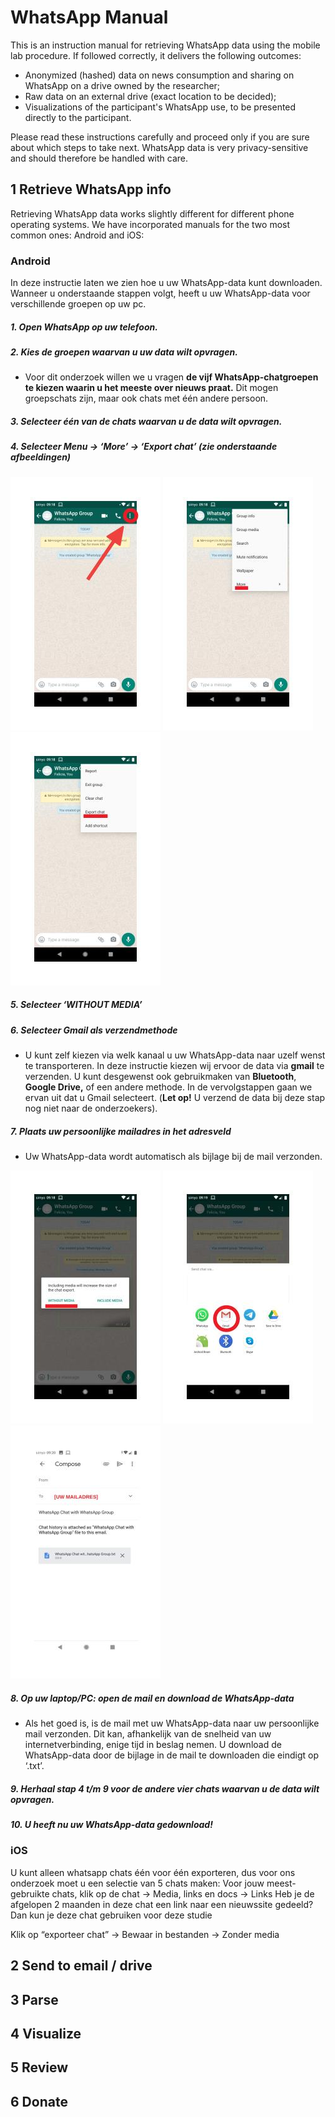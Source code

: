 # WhatsApp Manual
This is an instruction manual for retrieving WhatsApp data using the mobile lab procedure. If followed correctly, it delivers the following outcomes:
* Anonymized (hashed) data on news consumption and sharing on WhatsApp on a drive owned by the researcher;
* Raw data on an external drive (exact location to be decided);
* Visualizations of the participant's WhatsApp use, to be presented directly to the participant.

Please read these instructions carefully and proceed only if you are sure about which steps to take next. WhatsApp data is very privacy-sensitive and should therefore be handled with care.

## 1  Retrieve WhatsApp info
Retrieving WhatsApp data works slightly different for different phone operating systems. We have incorporated manuals for the two most common ones: Android and iOS:

### Android
In deze instructie laten we zien hoe u uw WhatsApp-data kunt downloaden. Wanneer u onderstaande stappen volgt, heeft u uw WhatsApp-data voor verschillende groepen op uw pc.

##### 1. Open WhatsApp op uw telefoon.

##### 2. Kies de groepen waarvan u uw data wilt opvragen.

 - Voor dit onderzoek willen we u vragen **de vijf WhatsApp-chatgroepen 
   te kiezen waarin u het meeste over nieuws praat.** Dit mogen   
   groepschats zijn, maar ook chats met één andere persoon.

##### 3. Selecteer één van de chats waarvan u de data wilt opvragen.

##### 4. Selecteer Menu → ‘More’ → ‘Export chat’ (zie onderstaande afbeeldingen)

![1](1.jpg)
![2](2.jpg)
![3](3.jpg)

##### 5. Selecteer ‘WITHOUT MEDIA’

##### 6. Selecteer Gmail als verzendmethode

- U kunt zelf kiezen via welk kanaal u uw WhatsApp-data naar uzelf wenst te transporteren. In deze instructie kiezen wij ervoor de data via **gmail** te verzenden. U kunt desgewenst ook gebruikmaken van **Bluetooth**, **Google Drive,** of een andere methode. In de vervolgstappen gaan we ervan uit dat u Gmail selecteert. (**Let op!** U verzend de data bij deze stap nog niet naar de onderzoekers).

##### 7. Plaats uw persoonlijke mailadres in het adresveld

- Uw WhatsApp-data wordt automatisch als bijlage bij de mail verzonden.

![4](4.jpg)
![5](5.jpg)
![6](6.jpg)

##### 8. Op uw laptop/PC: open de mail en download de WhatsApp-data

- Als het goed is, is de mail met uw WhatsApp-data naar uw persoonlijke mail verzonden. Dit kan, afhankelijk van de snelheid van uw internetverbinding, enige tijd in beslag nemen. U download de WhatsApp-data door de bijlage in de mail te downloaden die eindigt op ‘.txt’.

##### 9. Herhaal stap 4 t/m 9 voor de andere vier chats waarvan u de data wilt opvragen.

##### 10. U heeft nu uw WhatsApp-data gedownload!

### iOS
U kunt alleen whatsapp chats één voor één exporteren, dus voor ons onderzoek moet u een selectie van 5 chats maken: 
Voor jouw meest-gebruikte chats, klik op de chat -> Media, links en docs -> Links
Heb je de afgelopen 2 maanden in deze chat een link naar een nieuwssite gedeeld? Dan kun je deze chat gebruiken voor deze studie

Klik op “exporteer chat” -> Bewaar in bestanden -> Zonder media




## 2  Send to email / drive
## 3 Parse
## 4 Visualize
## 5 Review
## 6 Donate


